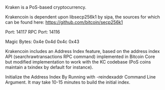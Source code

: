 Kraken is a PoS-based cryptocurrency.

Krakencoin is dependent upon libsecp256k1 by sipa, the sources for which can be found here: https://github.com/bitcoin/secp256k1

Port: 14117 RPC Port: 14116

Magic Bytes: 0x4e 0x4d 0x4c 0x43

Krakencoin includes an Address Index feature, based on the address index API (searchrawtransactions RPC command) implemented in Bitcoin Core but modified implementation to work with the KC codebase (PoS coins maintain a txindex by default for instance).

Initialize the Address Index By Running with -reindexaddr Command Line Argument. It may take 10-15 minutes to build the initial index.
